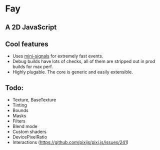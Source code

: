 # Fay

## A 2D JavaScript

## Cool features

- Uses [mini-signals][mini-signals] for extremely fast events.
- Debug builds have lots of checks, all of them are stripped out in prod builds for max perf.
- Highly plugable. The core is generic and easily extensible.

## Todo:

- Texture, BaseTexture
- Tinting
- Bounds
- Masks
- Filters
- Blend mode
- Custom shaders
- DevicePixelRatio
- Interactions (https://github.com/pixijs/pixi.js/issues/241)

[mini-signals]: https://github.com/Hypercubed/mini-signals
[ee3]: https://github.com/primus/eventemitter3
[event-tests]: https://github.com/Hypercubed/EventsSpeedTests
